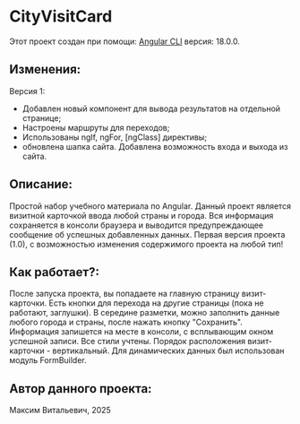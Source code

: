 # CityVisitCard

Этот проект создан при помощи: [Angular CLI](https://github.com/angular/angular-cli) версия: 18.0.0.

## Изменения:

Версия 1:
* Добавлен новый компонент для вывода результатов на отдельной странице;
* Настроены маршруты для переходов;
* Использованы ngIf, ngFor, [ngClass] директивы;
* обновлена шапка сайта. Добавлена возможность входа и выхода из сайта.

## Описание:

Простой набор учебного материала по Angular. Данный проект является визитной карточкой ввода любой страны и города. Вся информация сохраняется в консоли браузера и выводится предупреждающее сообщение об успешных добавленных данных. Первая версия проекта (1.0), с возможностью изменения содержимого проекта на любой тип!

## Как работает?:

После запуска проекта, вы попадаете на главную страницу визит-карточки. Есть кнопки для перехода на другие страницы (пока не работают, заглушки). В середине разметки, можно заполнить данные любого города и страны, после нажать кнопку "Сохранить". Информация запишется на месте в консоли, с всплывающим окном успешной записи. Все стили учтены. Порядок расположения визит-карточки - вертикальный.  Для динамических данных был использован модуль FormBuilder.

## Автор данного проекта:
Максим Витальевич, 2025


